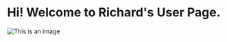 # Hi! Welcome to Richard's User Page. 
![This is an image](https://myoctocat.com/assets/images/base-octocat.svg)